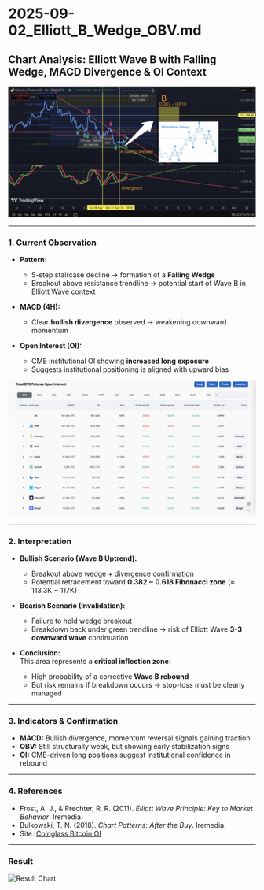 # 2025-09-02_Elliott_B_Wedge_OBV.md

## Chart Analysis: Elliott Wave B with Falling Wedge, MACD Divergence & OI Context

![Elliott Wave B Setup](elliott_wave_b_setup.png)

---

### 1. Current Observation
- **Pattern:**  
  - 5-step staircase decline → formation of a **Falling Wedge**  
  - Breakout above resistance trendline → potential start of Wave B in Elliott Wave context  

- **MACD (4H):**  
  - Clear **bullish divergence** observed → weakening downward momentum  

- **Open Interest (OI):**  
  - CME institutional OI showing **increased long exposure**  
  - Suggests institutional positioning is aligned with upward bias  


![BTC Futures OI](btc_futures_oi.png)

---

### 2. Interpretation
- **Bullish Scenario (Wave B Uptrend):**  
  - Breakout above wedge + divergence confirmation  
  - Potential retracement toward **0.382 ~ 0.618 Fibonacci zone** (≈ 113.3K ~ 117K)  

- **Bearish Scenario (Invalidation):**  
  - Failure to hold wedge breakout  
  - Breakdown back under green trendline → risk of Elliott Wave **3-3 downward wave** continuation  

- **Conclusion:**  
  This area represents a **critical inflection zone**:  
  - High probability of a corrective **Wave B rebound**  
  - But risk remains if breakdown occurs → stop-loss must be clearly managed  

---

### 3. Indicators & Confirmation
- **MACD:** Bullish divergence, momentum reversal signals gaining traction  
- **OBV:** Still structurally weak, but showing early stabilization signs  
- **OI:** CME-driven long positions suggest institutional confidence in rebound  

---

### 4. References
- Frost, A. J., & Prechter, R. R. (2011). *Elliott Wave Principle: Key to Market Behavior*. Iremedia.  
- Bulkowski, T. N. (2018). *Chart Patterns: After the Buy*. Iremedia.  
- Site: [Coinglass Bitcoin OI](https://www.coinglass.com/BitcoinOpenInterest)  

---

### Result
![Result Chart](elliott_b_result.png)
